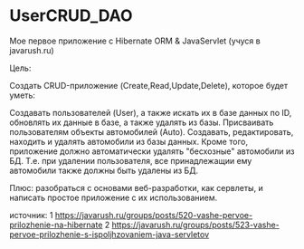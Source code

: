 # UserCRUD_DAO
Мое первое приложение с Hibernate ORM & JavaServlet (учуся в javarush.ru)

Цель:

Создать CRUD-приложение (Create,Read,Update,Delete), которое будет уметь:

Создавать пользователей (User), а также искать их в базе данных по ID, обновлять их данные в базе, а также удалять из базы.
Присваивать пользователям объекты автомобилей (Auto). Создавать, редактировать, находить и удалять автомобили из базы данных.
Кроме того, приложение должно автоматически удалять "бесхозные" автомобили из БД. Т.е. при удалении пользователя, все принадлежащии ему автомобили также должны быть удалены из БД.

Плюс: разобраться с основами веб-разработки, как сервлеты, и написать простое приложение с их использованием.

источник: 
1 https://javarush.ru/groups/posts/520-vashe-pervoe-prilozhenie-na-hibernate
2 https://javarush.ru/groups/posts/523-vashe-pervoe-prilozhenie-s-ispoljhzovaniem-java-servletov
